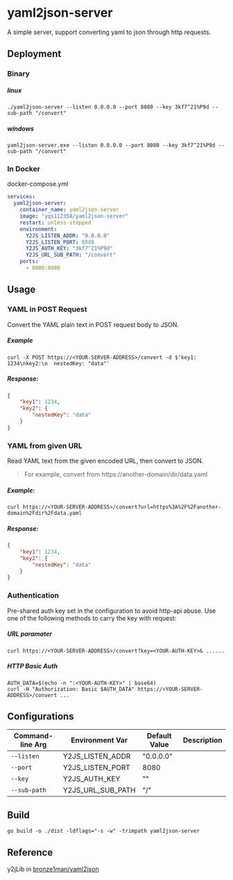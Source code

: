 # yaml2json-server
A simple server, support converting yaml to json through http requests.

## Deployment

### Binary

##### linux

```shell
./yaml2json-server --listen 0.0.0.0 --port 8080 --key 3kf7^21%P9d --sub-path "/convert"
```

##### windows

```shell
yaml2json-server.exe --listen 0.0.0.0 --port 8080 --key 3kf7^21%P9d --sub-path "/convert"
```

### In Docker

docker-compose.yml

```yaml
services:
  yaml2json-server:
  	container_name: yaml2json-server
    image: "yqs112358/yaml2json-server"
    restart: unless-stopped
    environment:
      Y2JS_LISTEN_ADDR: "0.0.0.0"
      Y2JS_LISTEN_PORT: 8080
      Y2JS_AUTH_KEY: "3kf7^21%P9d"
      Y2JS_URL_SUB_PATH: "/convert"
    ports:
      - 8080:8080
```

## Usage

### YAML in POST Request

Convert the YAML plain text in POST request body to JSON.

##### Example

```shell
curl -X POST https://<YOUR-SERVER-ADDRESS>/convert -d $'key1: 1234\nkey2:\n  nestedKey: "data"'
```

##### Response:

```json
{
    "key1": 1234,
    "key2": {
        "nestedKey": "data"
    }
}
```

### YAML from given URL

Read YAML text from the given encoded URL, then convert to JSON.

> For example, convert from https://another-domain/dir/data.yaml

##### Example:

```shell
curl https://<YOUR-SERVER-ADDRESS>/convert?url=https%3A%2F%2Fanother-domain%2Fdir%2Fdata.yaml
```

##### Response:

```json
{
    "key1": 1234,
    "key2": {
        "nestedKey": "data"
    }
}
```

### Authentication

Pre-shared auth key set in the configuration to avoid http-api abuse. Use one of the following methods to carry the key with request:

##### URL paramater

```shell
curl https://<YOUR-SERVER-ADDRESS>/convert?key=<YOUR-AUTH-KEY>& ......
```

##### HTTP Basic Auth

```shell
AUTH_DATA=$(echo -n ":<YOUR-AUTH-KEY>" | base64)
curl -H "Authorization: Basic $AUTH_DATA" https://<YOUR-SERVER-ADDRESS>/convert ...
```

## Configurations

| Command-line Arg | Environment Var   | Default Value | Description |
| ---------------- | ----------------- | ------------- | ----------- |
| `--listen`       | Y2JS_LISTEN_ADDR  | "0.0.0.0"     |             |
| `--port`         | Y2JS_LISTEN_PORT  | 8080          |             |
| `--key`          | Y2JS_AUTH_KEY     | ""            |             |
| `--sub-path`     | Y2JS_URL_SUB_PATH | "/"           |             |

## Build

```shell
go build -o ./dist -ldflags="-s -w" -trimpath yaml2json-server
```

## Reference

y2jLib in [bronze1man/yaml2json](https://github.com/bronze1man/yaml2json)
